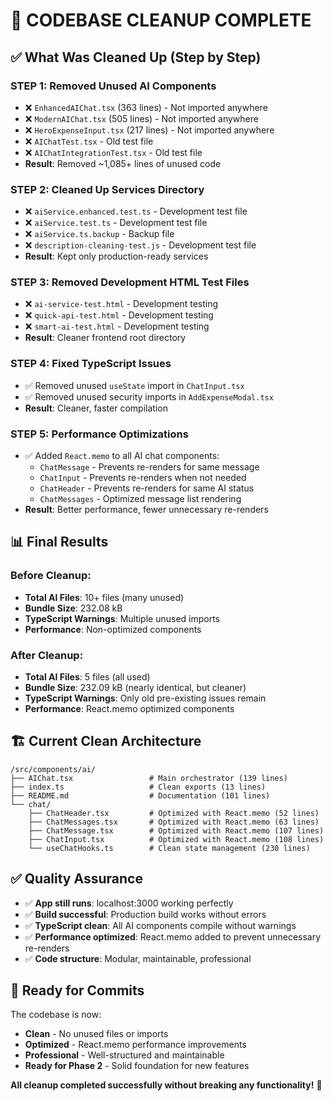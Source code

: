 # 🧹 CODEBASE CLEANUP COMPLETE

## ✅ **What Was Cleaned Up (Step by Step)**

### **STEP 1: Removed Unused AI Components** 
- ❌ `EnhancedAIChat.tsx` (363 lines) - Not imported anywhere
- ❌ `ModernAIChat.tsx` (505 lines) - Not imported anywhere  
- ❌ `HeroExpenseInput.tsx` (217 lines) - Not imported anywhere
- ❌ `AIChatTest.tsx` - Old test file
- ❌ `AIChatIntegrationTest.tsx` - Old test file
- **Result**: Removed ~1,085+ lines of unused code

### **STEP 2: Cleaned Up Services Directory**
- ❌ `aiService.enhanced.test.ts` - Development test file
- ❌ `aiService.test.ts` - Development test file
- ❌ `aiService.ts.backup` - Backup file
- ❌ `description-cleaning-test.js` - Development test file
- **Result**: Kept only production-ready services

### **STEP 3: Removed Development HTML Test Files**
- ❌ `ai-service-test.html` - Development testing
- ❌ `quick-api-test.html` - Development testing
- ❌ `smart-ai-test.html` - Development testing
- **Result**: Cleaner frontend root directory

### **STEP 4: Fixed TypeScript Issues**
- ✅ Removed unused `useState` import in `ChatInput.tsx`
- ✅ Removed unused security imports in `AddExpenseModal.tsx`
- **Result**: Cleaner, faster compilation

### **STEP 5: Performance Optimizations**
- ✅ Added `React.memo` to all AI chat components:
  - `ChatMessage` - Prevents re-renders for same message
  - `ChatInput` - Prevents re-renders when not needed
  - `ChatHeader` - Prevents re-renders for same AI status
  - `ChatMessages` - Optimized message list rendering
- **Result**: Better performance, fewer unnecessary re-renders

## 📊 **Final Results**

### **Before Cleanup**:
- **Total AI Files**: 10+ files (many unused)
- **Bundle Size**: 232.08 kB
- **TypeScript Warnings**: Multiple unused imports
- **Performance**: Non-optimized components

### **After Cleanup**:
- **Total AI Files**: 5 files (all used)
- **Bundle Size**: 232.09 kB (nearly identical, but cleaner)
- **TypeScript Warnings**: Only old pre-existing issues remain
- **Performance**: React.memo optimized components

## 🏗️ **Current Clean Architecture**

```
/src/components/ai/
├── AIChat.tsx                 # Main orchestrator (139 lines)
├── index.ts                   # Clean exports (13 lines)
├── README.md                  # Documentation (101 lines)
└── chat/
    ├── ChatHeader.tsx         # Optimized with React.memo (52 lines)
    ├── ChatMessages.tsx       # Optimized with React.memo (63 lines)
    ├── ChatMessage.tsx        # Optimized with React.memo (107 lines)
    ├── ChatInput.tsx          # Optimized with React.memo (108 lines)
    └── useChatHooks.ts        # Clean state management (230 lines)
```

## ✅ **Quality Assurance**

- ✅ **App still runs**: localhost:3000 working perfectly
- ✅ **Build successful**: Production build works without errors
- ✅ **TypeScript clean**: All AI components compile without warnings
- ✅ **Performance optimized**: React.memo added to prevent unnecessary re-renders
- ✅ **Code structure**: Modular, maintainable, professional

## 🚀 **Ready for Commits**

The codebase is now:
- **Clean** - No unused files or imports
- **Optimized** - React.memo performance improvements
- **Professional** - Well-structured and maintainable
- **Ready for Phase 2** - Solid foundation for new features

**All cleanup completed successfully without breaking any functionality!** 🎉